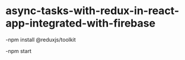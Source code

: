 # async-tasks-with-redux-in-react-app-integrated-with-firebase

-npm install @reduxjs/toolkit


-npm start
